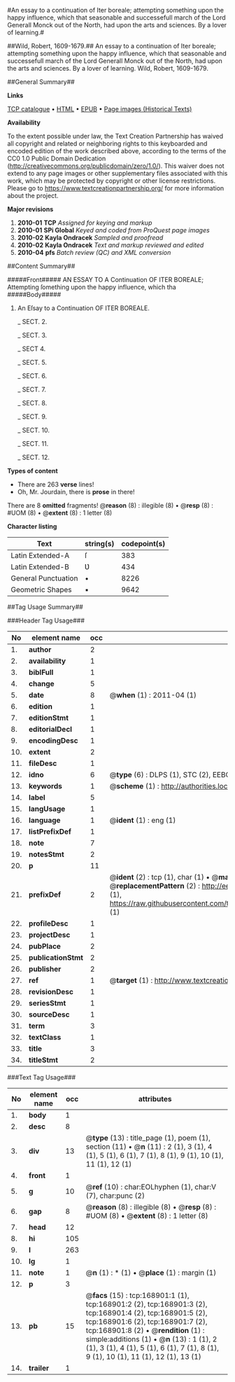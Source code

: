 #An essay to a continuation of Iter boreale; attempting something upon the happy influence, which that seasonable and successefull march of the Lord Generall Monck out of the North, had upon the arts and sciences. By a lover of learning.#

##Wild, Robert, 1609-1679.##
An essay to a continuation of Iter boreale; attempting something upon the happy influence, which that seasonable and successefull march of the Lord Generall Monck out of the North, had upon the arts and sciences. By a lover of learning.
Wild, Robert, 1609-1679.

##General Summary##

**Links**

[TCP catalogue](http://www.ota.ox.ac.uk/tcp/)  • 
[HTML](http://tei.it.ox.ac.uk/tcp/Texts-HTML/free/A96/A96483.html)  • 
[EPUB](http://tei.it.ox.ac.uk/tcp/Texts-EPUB/free/A96/A96483.epub) • 
[Page images (Historical Texts)](https://historicaltexts.jisc.ac.uk/eebo-99867842e)

**Availability**

To the extent possible under law, the Text Creation Partnership has waived all copyright and related or neighboring rights to this keyboarded and encoded edition of the work described above, according to the terms of the CC0 1.0 Public Domain Dedication (http://creativecommons.org/publicdomain/zero/1.0/). This waiver does not extend to any page images or other supplementary files associated with this work, which may be protected by copyright or other license restrictions. Please go to https://www.textcreationpartnership.org/ for more information about the project.

**Major revisions**

1. __2010-01__ __TCP__ *Assigned for keying and markup*
1. __2010-01__ __SPi Global__ *Keyed and coded from ProQuest page images*
1. __2010-02__ __Kayla Ondracek__ *Sampled and proofread*
1. __2010-02__ __Kayla Ondracek__ *Text and markup reviewed and edited*
1. __2010-04__ __pfs__ *Batch review (QC) and XML conversion*

##Content Summary##

#####Front#####
AN ESSAY TO A Continuation OF ITER BOREALE; Attempting ſomething upon the happy influence, which tha
#####Body#####

1. An Eſsay to a Continuation OF ITER BOREALE.

    _ SECT. 2.

    _ SECT. 3.

    _ SECT 4.

    _ SECT. 5.

    _ SECT. 6.

    _ SECT. 7.

    _ SECT. 8.

    _ SECT. 9.

    _ SECT. 10.

    _ SECT. 11.

    _ SECT. 12.

**Types of content**

  * There are 263 **verse** lines!
  * Oh, Mr. Jourdain, there is **prose** in there!

There are 8 **omitted** fragments! 
 @__reason__ (8) : illegible (8)  •  @__resp__ (8) : #UOM (8)  •  @__extent__ (8) : 1 letter (8)

**Character listing**


|Text|string(s)|codepoint(s)|
|---|---|---|
|Latin Extended-A|ſ|383|
|Latin Extended-B|Ʋ|434|
|General Punctuation|•|8226|
|Geometric Shapes|▪|9642|

##Tag Usage Summary##

###Header Tag Usage###

|No|element name|occ|attributes|
|---|---|---|---|
|1.|__author__|2||
|2.|__availability__|1||
|3.|__biblFull__|1||
|4.|__change__|5||
|5.|__date__|8| @__when__ (1) : 2011-04 (1)|
|6.|__edition__|1||
|7.|__editionStmt__|1||
|8.|__editorialDecl__|1||
|9.|__encodingDesc__|1||
|10.|__extent__|2||
|11.|__fileDesc__|1||
|12.|__idno__|6| @__type__ (6) : DLPS (1), STC (2), EEBO-CITATION (1), PROQUEST (1), VID (1)|
|13.|__keywords__|1| @__scheme__ (1) : http://authorities.loc.gov/ (1)|
|14.|__label__|5||
|15.|__langUsage__|1||
|16.|__language__|1| @__ident__ (1) : eng (1)|
|17.|__listPrefixDef__|1||
|18.|__note__|7||
|19.|__notesStmt__|2||
|20.|__p__|11||
|21.|__prefixDef__|2| @__ident__ (2) : tcp (1), char (1)  •  @__matchPattern__ (2) : ([0-9\-]+):([0-9IVX]+) (1), (.+) (1)  •  @__replacementPattern__ (2) : http://eebo.chadwyck.com/downloadtiff?vid=$1&page=$2 (1), https://raw.githubusercontent.com/textcreationpartnership/Texts/master/tcpchars.xml#$1 (1)|
|22.|__profileDesc__|1||
|23.|__projectDesc__|1||
|24.|__pubPlace__|2||
|25.|__publicationStmt__|2||
|26.|__publisher__|2||
|27.|__ref__|1| @__target__ (1) : http://www.textcreationpartnership.org/docs/. (1)|
|28.|__revisionDesc__|1||
|29.|__seriesStmt__|1||
|30.|__sourceDesc__|1||
|31.|__term__|3||
|32.|__textClass__|1||
|33.|__title__|3||
|34.|__titleStmt__|2||


###Text Tag Usage###

|No|element name|occ|attributes|
|---|---|---|---|
|1.|__body__|1||
|2.|__desc__|8||
|3.|__div__|13| @__type__ (13) : title_page (1), poem (1), section (11)  •  @__n__ (11) : 2 (1), 3 (1), 4 (1), 5 (1), 6 (1), 7 (1), 8 (1), 9 (1), 10 (1), 11 (1), 12 (1)|
|4.|__front__|1||
|5.|__g__|10| @__ref__ (10) : char:EOLhyphen (1), char:V (7), char:punc (2)|
|6.|__gap__|8| @__reason__ (8) : illegible (8)  •  @__resp__ (8) : #UOM (8)  •  @__extent__ (8) : 1 letter (8)|
|7.|__head__|12||
|8.|__hi__|105||
|9.|__l__|263||
|10.|__lg__|1||
|11.|__note__|1| @__n__ (1) : * (1)  •  @__place__ (1) : margin (1)|
|12.|__p__|3||
|13.|__pb__|15| @__facs__ (15) : tcp:168901:1 (1), tcp:168901:2 (2), tcp:168901:3 (2), tcp:168901:4 (2), tcp:168901:5 (2), tcp:168901:6 (2), tcp:168901:7 (2), tcp:168901:8 (2)  •  @__rendition__ (1) : simple:additions (1)  •  @__n__ (13) : 1 (1), 2 (1), 3 (1), 4 (1), 5 (1), 6 (1), 7 (1), 8 (1), 9 (1), 10 (1), 11 (1), 12 (1), 13 (1)|
|14.|__trailer__|1||
